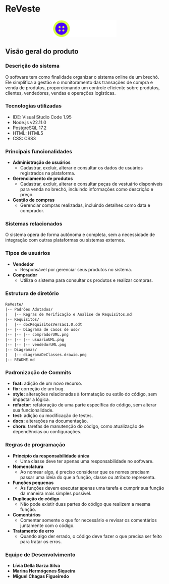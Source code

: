 # ReVeste

<p align="center">
  <img src="view/Imagens/revestelogo.png" alt="Logo do ReVeste" width="200">
</p>

## Visão geral do produto

### Descrição do sistema

O software tem como finalidade organizar o sistema online de um brechó. Ele simplifica a gestão e o monitoramento das transações de compra e venda de produtos, proporcionando um controle eficiente sobre produtos, clientes, vendedores, vendas e operações logísticas.

### Tecnologias utilizadas

- IDE: Visual Studio Code 1.95
- Node.js v22.11.0
- PostgreSQL 17.2
- HTML: HTML5
- CSS: CSS3

### Principais funcionalidades

- **Administração de usuários**
  - Cadastrar, excluir, alterar e consultar os dados de usuários registrados na plataforma.
- **Gerenciamento de produtos**
  - Cadastrar, excluir, alterar e consultar peças de vestuário disponíveis para venda no brechó, incluindo informações como descrição e preço.
- **Gestão de compras**
  - Gerenciar compras realizadas, incluindo detalhes como data e comprador.

### Sistemas relacionados

O sistema opera de forma autônoma e completa, sem a necessidade de integração com outras plataformas ou sistemas externos.

### Tipos de usuários

- **Vendedor**
  - Responsável por gerenciar seus produtos no sistema.
- **Comprador**
  - Utiliza o sistema para consultar os produtos e realizar compras.

### Estrutura de diretório

```
ReVeste/
|-- Padrões Adotados/
|   |-- Regras de Verificação e Analise de Requisitos.md
|-- Requisitos/
|   |-- docRequisitosVersao1.0.odt
|-- |-- Diagrama de casos de uso/
|-- |-- |-- compradorUML.png
|-- |-- |-- usuarioUML.png
|-- |-- |-- vendedorUML.png
|-- Diagramas/
|   |-- diagramaDeClasses.drawio.png
|-- README.md
```

### Padronização de Commits

- **feat:** adição de um novo recurso.
- **fix:** correção de um bug.
- **style:** alterações relacionadas à formatação ou estilo do código, sem impactar a lógica.
- **refactor:** refatoração de uma parte específica do código, sem alterar sua funcionalidade.
- **test:** adição ou modificação de testes.
- **docs:** alterações na documentação.
- **chore:** tarefas de manutenção do código, como atualização de dependências ou configurações.

### Regras de programação

- **Princípio da responsabilidade única**
  - Uma classe deve ter apenas uma responsabilidade no software.
- **Nomenclatura**
  - Ao nomear algo, é preciso considerar que os nomes precisam passar uma ideia do que a função, classe ou atributo representa.
- **Funções pequenas**
  - As funções devem executar apenas uma tarefa e cumprir sua função da maneira mais simples possível.
- **Duplicação de código**
  - Não pode existir duas partes do código que realizem a mesma função.
- **Comentários**
  - Comentar somente o que for necessário e revisar os comentários juntamente com o código.
- **Tratamento de erro**
  - Quando algo der errado, o código deve fazer o que precisa ser feito para tratar os erros.

### Equipe de Desenvolvimento

- **Lívia Della Garza Silva**
- **Marina Hermógenes Siqueira**
- **Miguel Chagas Figueiredo**

